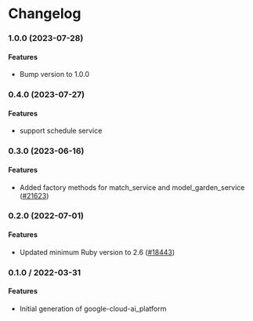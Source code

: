 # Changelog

### 1.0.0 (2023-07-28)

#### Features

* Bump version to 1.0.0 

### 0.4.0 (2023-07-27)

#### Features

* support schedule service 

### 0.3.0 (2023-06-16)

#### Features

* Added factory methods for match_service and model_garden_service ([#21623](https://github.com/googleapis/google-cloud-ruby/issues/21623)) 

### 0.2.0 (2022-07-01)

#### Features

* Updated minimum Ruby version to 2.6 ([#18443](https://github.com/googleapis/google-cloud-ruby/issues/18443)) 

### 0.1.0 / 2022-03-31

#### Features

* Initial generation of google-cloud-ai_platform
